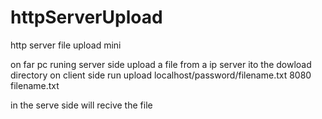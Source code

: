 # httpServerUpload
http server file upload mini

on far pc runing server side upload 
a file from a ip server 
ito the dowload directory
on client side run upload localhost/password/filename.txt 8080 filename.txt

in the serve side will recive the file
